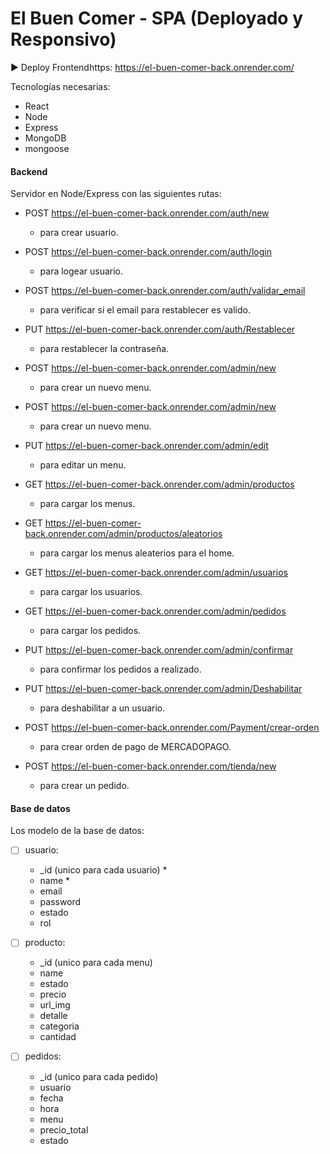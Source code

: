# El Buen Comer  - SPA (Deployado y Responsivo)

► Deploy Frontendhttps: https://el-buen-comer-back.onrender.com/

Tecnologías necesarias:
* React
* Node
* Express
* MongoDB
* mongoose

#### Backend

Servidor en Node/Express con las siguientes rutas:

* POST https://el-buen-comer-back.onrender.com/auth/new
    - para crear usuario.
      
* POST https://el-buen-comer-back.onrender.com/auth/login
    - para logear usuario.

* POST https://el-buen-comer-back.onrender.com/auth/validar_email
    - para verificar si el email para restablecer es valido.
 
* PUT https://el-buen-comer-back.onrender.com/auth/Restablecer
    - para restablecer la contraseña.
 
* POST https://el-buen-comer-back.onrender.com/admin/new
    - para crear un nuevo menu.
 
* POST https://el-buen-comer-back.onrender.com/admin/new
    - para crear un nuevo menu.
 
* PUT https://el-buen-comer-back.onrender.com/admin/edit
    - para editar un menu.
 
* GET https://el-buen-comer-back.onrender.com/admin/productos
    - para cargar los menus.
 
* GET https://el-buen-comer-back.onrender.com/admin/productos/aleatorios
    - para cargar los menus aleaterios para el home.
 
* GET https://el-buen-comer-back.onrender.com/admin/usuarios
    - para cargar los usuarios.
                 
* GET https://el-buen-comer-back.onrender.com/admin/pedidos
    - para cargar los pedidos.
 
* PUT https://el-buen-comer-back.onrender.com/admin/confirmar
    - para confirmar los pedidos a realizado.
 
* PUT https://el-buen-comer-back.onrender.com/admin/Deshabilitar
    - para deshabilitar a un usuario.
 
* POST https://el-buen-comer-back.onrender.com/Payment/crear-orden
    - para crear orden de pago de MERCADOPAGO.
 
* POST https://el-buen-comer-back.onrender.com/tienda/new
    - para crear un pedido.
                        
 #### Base de datos

Los modelo de la base de datos:

- [ ] usuario:
  - _id (unico para cada usuario) *
  - name *
  - email
  - password
  - estado
  - rol
    
- [ ] producto:
  - _id (unico para cada menu)
  - name
  - estado
  - precio
  - url_img
  - detalle
  - categoria
  - cantidad
     
- [ ] pedidos:
  - _id (unico para cada pedido)
  - usuario
  - fecha
  - hora
  - menu
  - precio_total
  - estado

    
